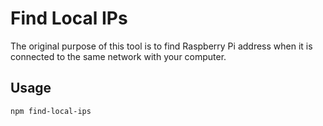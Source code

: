 # Find Local IPs

The original purpose of this tool is to find Raspberry Pi address when it is connected to the same network with your computer.

## Usage

```bash
npm find-local-ips
```
